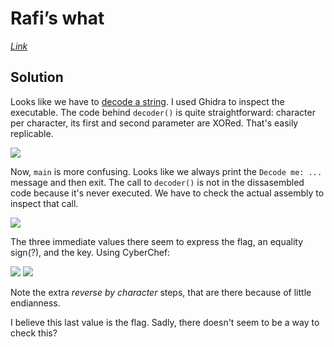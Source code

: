 ﻿# Rafi’s what

*[Link](https://crackmes.one/crackme/5fd5c44c33c5d424269a1b76)*

## Solution

Looks like we have to [decode a string](https://imgur.com/bo91BeL.png). I used Ghidra to inspect the executable. The code behind `decoder()` is quite straightforward: character per character, its first and second parameter are XORed. That's easily replicable.

![](https://imgur.com/sYWq0Nf.png)

Now, `main` is more confusing. Looks like we always print the `Decode me: ...` message and then exit. The call to `decoder()` is not in the dissasembled code because it's never executed. We have to check the actual assembly to inspect that call.

![](https://imgur.com/OvZ3L33.png)

The three immediate values there seem to express the flag, an equality sign(?), and the key. Using CyberChef:

![](https://i.imgur.com/oWzKHtT.png)
![](https://i.imgur.com/4JmySUX.png)

Note the extra *reverse by character* steps, that are there because of little endianness.

I believe this last value is the flag. Sadly, there doesn't seem to be a way to check this? 
